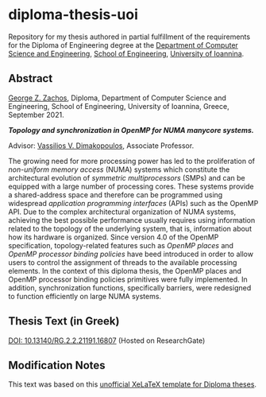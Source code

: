 # diploma-thesis-uoi

Repository for my thesis authored in partial fulfillment of the requirements for the Diploma of Engineering degree at the [Department of Computer Science and Engineering](https://www.cse.uoi.gr),
[School of Engineering](https://engineering.uoi.gr/), [University of Ioannina](https://www.uoi.gr/). 


## Abstract
[George Z. Zachos](https://gzachos.com), Diploma, Department of Computer Science and Engineering,
School of Engineering, University of Ioannina, Greece, September 2021.

___Topology and synchronization in OpenMP for NUMA manycore systems.___

Advisor: [Vassilios V. Dimakopoulos](https://www.cse.uoi.gr/~dimako/), Associate Professor.

The growing need for more processing power has led to the proliferation of _non-uniform
memory access_ (NUMA) systems which constitute the architectural evolution
of _symmetric multiprocessors_ (SMPs) and can be equipped with a large number of
processing cores. These systems provide a shared-address space and therefore can
be programmed using widespread _application programming interfaces_ (APIs) such as
the OpenMP API. Due to the complex architectural organization of NUMA systems,
achieving the best possible performance usually requires using information related
to the topology of the underlying system, that is, information about how its hardware
is organized. Since version 4.0 of the OpenMP specification, topology-related
features such as _OpenMP places_ and _OpenMP processor binding policies_ have beed introduced
in order to allow users to control the assignment of threads to the available
processing elements. In the context of this diploma thesis, the OpenMP places and
OpenMP processor binding policies primitives were fully implemented. In addition,
synchronization functions, specifically barriers, were redesigned to function efficiently
on large NUMA systems.


## Thesis Text (in Greek)
[DOI: 10.13140/RG.2.2.21191.16807](https://dx.doi.org/10.13140/RG.2.2.21191.16807) (Hosted on ResearchGate)


## Modification Notes
This text was based on this [unofficial XeLaTeX template for Diploma theses](https://github.com/gzachos/thesis-template-uoi).


